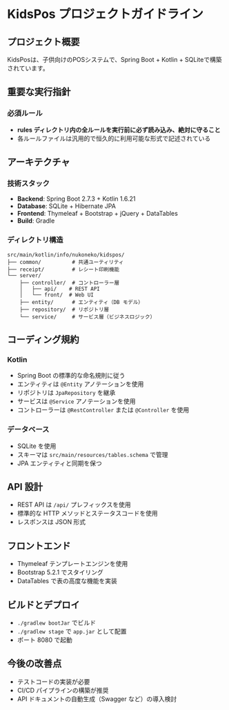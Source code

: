 # KidsPos プロジェクトガイドライン

## プロジェクト概要
KidsPosは、子供向けのPOSシステムで、Spring Boot + Kotlin + SQLiteで構築されています。

## 重要な実行指針

### 必須ルール
- **rules ディレクトリ内の全ルールを実行前に必ず読み込み、絶対に守ること**
- 各ルールファイルは汎用的で恒久的に利用可能な形式で記述されている

## アーキテクチャ

### 技術スタック
- **Backend**: Spring Boot 2.7.3 + Kotlin 1.6.21
- **Database**: SQLite + Hibernate JPA
- **Frontend**: Thymeleaf + Bootstrap + jQuery + DataTables
- **Build**: Gradle

### ディレクトリ構造
```
src/main/kotlin/info/nukoneko/kidspos/
├── common/          # 共通ユーティリティ
├── receipt/         # レシート印刷機能
└── server/
    ├── controller/  # コントローラー層
    │   ├── api/    # REST API
    │   └── front/  # Web UI
    ├── entity/      # エンティティ（DB モデル）
    ├── repository/  # リポジトリ層
    └── service/     # サービス層（ビジネスロジック）
```

## コーディング規約

### Kotlin
- Spring Boot の標準的な命名規則に従う
- エンティティは `@Entity` アノテーションを使用
- リポジトリは `JpaRepository` を継承
- サービスは `@Service` アノテーションを使用
- コントローラーは `@RestController` または `@Controller` を使用

### データベース
- SQLite を使用
- スキーマは `src/main/resources/tables.schema` で管理
- JPA エンティティと同期を保つ

## API 設計
- REST API は `/api/` プレフィックスを使用
- 標準的な HTTP メソッドとステータスコードを使用
- レスポンスは JSON 形式

## フロントエンド
- Thymeleaf テンプレートエンジンを使用
- Bootstrap 5.2.1 でスタイリング
- DataTables で表の高度な機能を実装

## ビルドとデプロイ
- `./gradlew bootJar` でビルド
- `./gradlew stage` で `app.jar` として配置
- ポート 8080 で起動

## 今後の改善点
- テストコードの実装が必要
- CI/CD パイプラインの構築が推奨
- API ドキュメントの自動生成（Swagger など）の導入検討